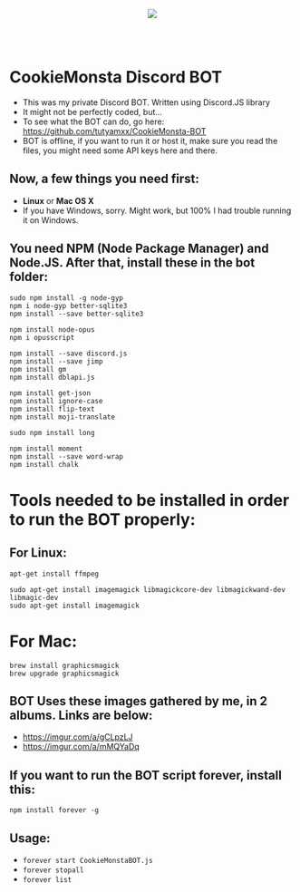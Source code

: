 <p align="center">
  <img src="https://i.imgur.com/5WDYzyG.png"><br/>
</p>
<br/><br/>


# CookieMonsta Discord BOT

* This was my private Discord BOT. Written using Discord.JS library
* It might not be perfectly coded, but...
* To see what the BOT can do, go here: https://github.com/tutyamxx/CookieMonsta-BOT
* BOT is offline, if you want to run it or host it, make sure you read the files, you might need some API keys here and there.



## Now, a few things you need first:

* **Linux** or **Mac OS X**
* If you have Windows, sorry. Might work, but 100% I had trouble running it on Windows.


## You need NPM (Node Package Manager) and Node.JS. After that, install these in the bot folder:

```
sudo npm install -g node-gyp
npm i node-gyp better-sqlite3
npm install --save better-sqlite3

npm install node-opus
npm i opusscript

npm install --save discord.js
npm install --save jimp
npm install gm
npm install dblapi.js

npm install get-json
npm install ignore-case
npm install flip-text
npm install moji-translate

sudo npm install long

npm install moment
npm install --save word-wrap
npm install chalk
```

# Tools needed to be installed in order to run the BOT properly:

## For Linux:

```
apt-get install ffmpeg

sudo apt-get install imagemagick libmagickcore-dev libmagickwand-dev libmagic-dev
sudo apt-get install imagemagick
```

# For Mac:
```
brew install graphicsmagick
brew upgrade graphicsmagick
```

## BOT Uses these images gathered by me, in 2 albums. Links are below:

* https://imgur.com/a/gCLpzLJ
* https://imgur.com/a/mMQYaDq 

## If you want to run the BOT script forever, install this:

```npm install forever -g```

## Usage:
* ``forever start CookieMonstaBOT.js``
* ``forever stopall``
* ``forever list``
